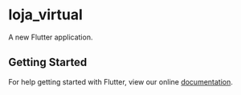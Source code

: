 # loja_virtual

A new Flutter application.

## Getting Started

For help getting started with Flutter, view our online
[documentation](https://flutter.io/).

